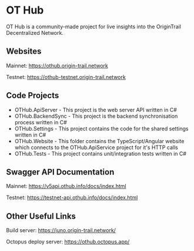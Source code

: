 # OT Hub

OT Hub is a community-made project for live insights into the OriginTrail Decentralized Network.

## Websites

Mainnet: https://othub.origin-trail.network

Testnet: https://othub-testnet.origin-trail.network

## Code Projects
- OTHub.ApiServer - This project is the web server API written in C#
- OTHub.BackendSync - This project is the backend synchronisation process written in C#
- OTHub.Settings - This project contains the code for the shared settings written in C#
- OTHub.Website - This folder contains the TypeScript/Angular website which connects to the OTHub.ApiService project for it's HTTP calls
- OTHub.Tests - This project contains unit/integration tests written in C#

## Swagger API Documentation

Mainnet: https://v5api.othub.info/docs/index.html

Testnet: https://testnet-api.othub.info/docs/index.html

## Other Useful Links

Build server: https://juno.origin-trail.network/

Octopus deploy server: https://othub.octopus.app/
